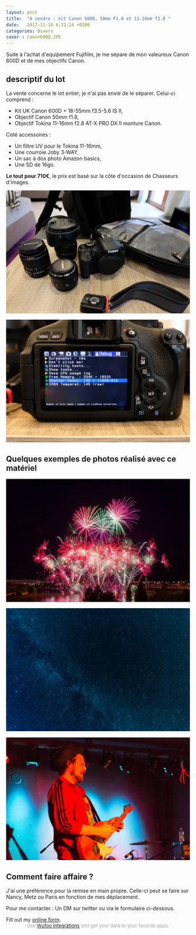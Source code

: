 ```yaml
---
layout: post
title:  "A vendre : kit Canon 600D, 50mm F1.8 et 11-16mm f2.8 "
date:   2017-11-10 6:22:14 +0200
categories: Divers
cover : canon600D.JPG
---
```


Suite à l'achat d'equipement Fujifilm, je me sépare de mon valeureux Canon 600D et de mes objectifs Canon.

## descriptif du lot 

La vente concerne le lot entier, je n'ai pas envie de le séparer. Celui-ci comprend :

* Kit UK Canon 600D + 18-55mm f3.5-5.6 IS II,
* Objectif Canon 50mm f1.8,
* Objectif Tokina 11-16mm f2.8 AT-X PRO DX II monture Canon.

Coté accessoires :

* Un filtre UV pour le Tokina 11-16mm,
* Une courroie Joby 3-WAY,
* Un sac à dos photo Amazon basics,
* Une SD de 16go.

**Le tout pour 710€**, le prix est basé sur la côte d'occasion de Chasseurs d'images.

![lot à vendre](/assets/img/canon600D2.JPG)

![nb declenchement du boitier](/assets/img/declenchement600D.JPG)

## Quelques exemples de photos réalisé avec ce matériel

![fireworks](/assets/img/canon-fireworks.jpg)

![milkyway](/assets/img/canon-milkyway.jpg)

![concert](/assets/img/canon-50mm.jpg)

## Comment faire affaire ?

J'ai une préférence pour la remise en main propre. Celle-ci peut se faire sur Nancy, Metz ou Paris en fonction de mes déplacement.

Pour me contacter : Un DM sur twitter ou via le formulaire ci-dessous.

<div id="wufoo-z12cgft211xzqk8">
Fill out my <a href="https://nbirckel.wufoo.com/forms/z12cgft211xzqk8">online form</a>.
</div>
<div id="wuf-adv" style="font-family:inherit;font-size: small;color:#a7a7a7;text-align:center;display:block;">Use <a href="http://www.wufoo.com/partners/">Wufoo integrations</a> and get your data to your favorite apps.</div>
<script type="text/javascript">var z12cgft211xzqk8;(function(d, t) {
var s = d.createElement(t), options = {
'userName':'nbirckel',
'formHash':'z12cgft211xzqk8',
'autoResize':true,
'height':'457',
'async':true,
'host':'wufoo.com',
'header':'show',
'ssl':true};
s.src = ('https:' == d.location.protocol ? 'https://' : 'http://') + 'www.wufoo.com/scripts/embed/form.js';
s.onload = s.onreadystatechange = function() {
var rs = this.readyState; if (rs) if (rs != 'complete') if (rs != 'loaded') return;
try { z12cgft211xzqk8 = new WufooForm();z12cgft211xzqk8.initialize(options);z12cgft211xzqk8.display(); } catch (e) {}};
var scr = d.getElementsByTagName(t)[0], par = scr.parentNode; par.insertBefore(s, scr);
})(document, 'script');</script>


